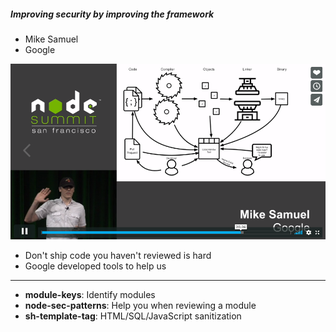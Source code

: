 ##### Improving security by improving the framework

* Mike Samuel
* Google

[![mike-samuel](/img/security-1.png) <!-- .element style="width: 300px" -->](https://vimeo.com/287516009) <!-- .element target="__blank" -->

* Don't ship code you haven't reviewed is hard
* Google developed tools to help us

<!-- .element class="fragment" data-fragment-index="0" -->

---

* **module-keys**: Identify modules
* **node-sec-patterns**: Help you when reviewing a module
* **sh-template-tag**: HTML/SQL/JavaScript sanitization

